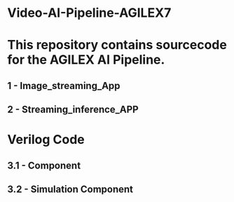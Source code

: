 # Video-AI-Pipeline-AGILEX7

# This repository contains sourcecode for the AGILEX AI Pipeline.

## 1 - Image_streaming_App


## 2 - Streaming_inference_APP

# Verilog Code

## 3.1 - Component


## 3.2 - Simulation Component

